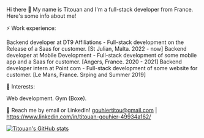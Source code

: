 Hi there 👋
My name is Titouan and I'm a full-stack developer from France. Here's some info about me!

⚡ Work experience:

Backend developer at DT9 Affiliations - Full-stack development on the Release of a Saas for customer. [St Julian, Malta. 2022 - now]
Backend developer at Mobile Development - Full-stack development of some mobile app and a Saas for customer. [Angers, France. 2020 - 2021]
Backend developer intern at Point com - Full-stack development of some website for customer. [Le Mans, France. Srping and Summer 2019]

🌱 Interests:

Web development.
Gym (Boxe).

💬 Reach me by email or LinkedIn! gouhiertitou@gmail.com | https://www.linkedin.com/in/titouan-gouhier-49934a162/

[![Titouan's GitHub stats](https://github-readme-stats.vercel.app/api?username=Titouan72)](https://github.com/Titouan72/github-readme-stats)
